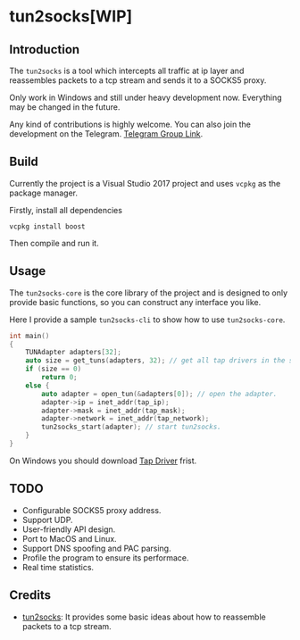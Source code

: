 # tun2socks[WIP]

## Introduction

The `tun2socks` is a tool which intercepts all traffic at ip layer and reassembles packets to a tcp stream and sends it to a SOCKS5 proxy.

Only work in Windows and still under heavy development now. Everything may be changed in the future.

Any kind of contributions is highly welcome. You can also join the development on the Telegram. [Telegram Group Link](https://t.me/joinchat/HFFokxdMTSOdbL2bKIVhnw).

## Build

Currently the project is a Visual Studio 2017 project and uses `vcpkg` as the package manager.

Firstly, install all dependencies

```
vcpkg install boost
```

Then compile and run it.

## Usage

The `tun2socks-core` is the core library of the project and is designed to only provide basic functions, so you can construct any interface you like.

Here I provide a sample `tun2socks-cli` to show how to use `tun2socks-core`.

```C++
int main()
{
	TUNAdapter adapters[32];
	auto size = get_tuns(adapters, 32); // get all tap drivers in the system. This step is only needed on Windows.
	if (size == 0)
		return 0;
	else {
		auto adapter = open_tun(&adapters[0]); // open the adapter.
		adapter->ip = inet_addr(tap_ip);
		adapter->mask = inet_addr(tap_mask);
		adapter->network = inet_addr(tap_network);
		tun2socks_start(adapter); // start tun2socks.
	}
}
```

On Windows you should download [Tap Driver](http://build.openvpn.net/downloads/releases/latest/) frist.

## TODO

- Configurable SOCKS5 proxy address.
- Support UDP.
- User-friendly API design.
- Port to MacOS and Linux.
- Support DNS spoofing and PAC parsing.
- Profile the program to ensure its performace.
- Real time statistics.

## Credits

- [tun2socks](https://github.com/zhuhaow/tun2socks): It provides some basic ideas about how to reassemble packets to a tcp stream.
